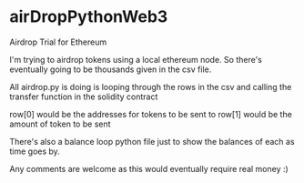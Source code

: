 # airDropPythonWeb3
Airdrop Trial for Ethereum

I'm trying to airdrop tokens using a local ethereum node.
So there's eventually going to be thousands given in the csv file.

All airdrop.py is doing is looping through the rows in the csv and calling the transfer function in the solidity contract

row[0] would be the addresses for tokens to be sent to
row[1] would be the amount of token to be sent

There's also a balance loop python file just to show the balances of each as time goes by.



Any comments are welcome as this would eventually require real money :)

